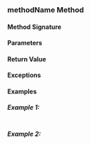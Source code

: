 ### methodName Method

#### Method Signature

#### Parameters

#### Return Value

#### Exceptions

#### Examples

##### Example 1:

```csharp

```

##### Example 2:

```csharp

```